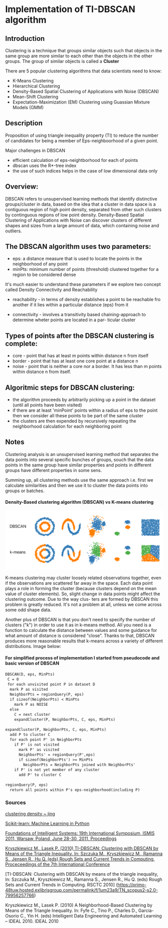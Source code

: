 # Implementation of TI-DBSCAN algorithm

## Introduction

Clustering is a technique that groups similar objects such that objects
in the same group are more similar to each other than the objects in the
other groups. The group of similar objects is called a **Cluster**

There are 5 popular clustering algorithms that data scientists need to know:
* K-Means Clustering
* Hierarchical Clustering
* Density-Based Spatial Clustering of Applications with Noise (DBSCAN)
* Mean-Shift Clustering
* Expectation-Maximization (EM) Clustering using Guassian Mixture Models (GMM)



## Description

Proposition of using triangle inequality
property (TI) to reduce the number of
candidates for being a member of Eps-neighboorhood
of a given point.

Major challenges in DBSCAN
* efficient calculation of eps-neightborhood for each of points
* dbscan uses the R*-tree index
* the use of such indices helps in the case of low dimensional data only

## Overview:

DBSCAN refers to unsupervised learning methods that
identify distinctive groups/cluster in data, based
on the idea that a cluster in data space is a contiguous
region of high point density, separated from other such
clusters by continguous regions of low point density.
Density-Based Spatial Clustering of Applications with Noise
can discover clusters of different shapes and sizes from
a large amount of data, which containing noise and outliers.

## The DBSCAN algorithm uses two parameters:
* eps:  a distance measure that is used to locate the points
        in the neighborhood of any point
* minPts: minimum number of points (threshold) clustered
        together for a region to be considered dense

It's much easier to understand these parameters if we
explore two concept called Density Connectivity and Reachability

* reachability - in terms of density establishes a point
                 to be reachable fro another if it lies within a
                 particular distance (eps) from it

* connectivity - involves a transitivity based chaining-approach
                 to determine wheter points are located in a par-
                 ticular cluster


## Types of points after the DBSCAN clustering is complete:
* core - point that has at least m points within distance n from itself
* border - point that has at least one core point at a distance n
* noise - point that is neither a core nor a border.
          It has less than m points within distance n from itself.


## Algoritmic steps for DBSCAN clustering:
* the algorithm proceeds by arbitrarily picking up a point
  in the dataset (until all points have been visited)
* if there are at least 'minPoint' points within a radius
  of eps to the point then we consider all these points to
  be part of the same cluster
* the clusters are then expended by recursively repeating
  the neighborhood calculation for each neighboring point




























## Notes

Clustering analysis is an unsupervised learning method that
separates the data points into several specific bunches of
groups, souch that the data points in the same group have
similar properties and points in different groups have different
properties in some sens.

Summing up, all clustering methods use the same approach i.e.
first we calculate similarities and then we use it to cluster
the data points into groups or batches.


#### Density-Based clustering algorithm (DBSCAN) vs K-means clustering

![DbscanvsKmeans](dbclustering-kmeans.png)


K-means clustering may cluster loosely related observations together,
even if the observations are scattered far away in the space.
Each data point plays a role in forming the cluster (because clusters
depend on the mean value of cluster elements). So, slight change in
data points might affect the clustering outcome. Due to the way clus-
ters are formed by DBSCAN this problem is greatly reduced. It's not
a problem at all, unless we come across some odd shape data.

Another plus of DBSCAN is that you don't need to specify the number
of clusters ("k") in order to use it as in k-means method. All you
need is a function to calculate the distance between values and some
guidance for what amount of distance is considered "close". Thanks to
that, DBSCAN produces more reasonable results that k-means across a
variety of different distributions. Image below:


#### For simplified process of implementation I started from pseudocode and basic version of DBSCAN

```
DBSCAN(D, eps, MinPts)
 C = 0
 for each unvisited point P in dataset D
  mark P as visited
  NeighborPts = regionQuery(P, eps)
  if sizeof(NeighborPts) < MinPts
    mark P as NOISE
  else
    C = next cluster
    expandCluster(P, NeighborPts, C, eps, MinPts)

expandCluster(P, NeighborPts, C, eps, MinPts)
  add P to cluster C
  for each point P' in NeighborPts
    if P' is not visited
      mark P' as visited
      NeighborPts' = regionQuery(P',eps)
      if sizeof(NeighborPts') >= MinPts
        NeighborPts = NeighborPts joined with NeighborPts'
    if P' is not yet member of any cluster
      add P' to cluster C

regionQuery(P, eps)
  return all points within P's eps-neighborhood(including P)
```
### Sources

[clustering density ~ jing](https://cse.buffalo.edu/~jing/cse601/fa13/materials/clustering_density.pdf)


[Scikit-learn: Machine Learning in Python](https://scikit-learn.org/stable/auto_examples/cluster/plot_dbscan.html#sphx-glr-auto-examples-cluster-plot-dbscan-py)


[Foundations of Intelligent Systems: 19th International Symposium, ISMIS 2011, Warsaw, Poland, June 28-30, 2011, Proceedings](https://books.google.pl/books?id=RfuqCAAAQBAJ&pg=PA289&lpg=PA289&dq=triangle+dbscan+algorithm&source=bl&ots=-MQS78mWrM&sig=ACfU3U0OdjPI1wic9_opoa9mjmOhCySRww&hl=en&sa=X&ved=2ahUKEwiH8p2IvtzpAhXByKQKHWZHDyo4ChDoATACegQIChAB#v=onepage&q=triangle%20dbscan%20algorithm&f=false)

[Kryszkiewicz M., Lasek P. (2010) TI-DBSCAN: Clustering with DBSCAN by Means of the
Triangle Inequality. In: Szczuka M., Kryszkiewicz M., Ramanna S., Jensen R., Hu Q. (eds) Rough
Sets and Current Trends in Computing, Proceceedings
of the 7th International Conference](https://books.google.pl/books?id=vbSqCAAAQBAJ&pg=PA69&lpg=PA69&dq=Kryszkiewicz,+M.;+Lasek,+P.+TI-DBSCAN:+Clustering+with+DBSCAN+by+Means+of+the+Triangle+Inequality.+In+Rough+Sets+and+Current+Trends+in+Computing,+Proceedings+of+the+7th+International+Conference&source=bl&ots=SboA8Vqunc&sig=ACfU3U3mfNAe_J7ccPNZHiIaBEksZlW8Kg&hl=en&sa=X&ved=2ahUKEwif4ID3nuHpAhWKCOwKHXSMBwIQ6AEwAnoECAoQAQ#v=onepage&q=Kryszkiewicz%2C%20M.%3B%20Lasek%2C%20P.%20TI-DBSCAN%3A%20Clustering%20with%20DBSCAN%20by%20Means%20of%20the%20Triangle%20Inequality.%20In%20Rough%20Sets%20and%20Current%20Trends%20in%20Computing%2C%20Proceedings%20of%20the%207th%20International%20Conference&f=false)



[TI-DBSCAN: Clustering with DBSCAN by means of the triangle inequality, In: Szczuka M., Kryszkiewicz M., Ramanna S., Jensen R., Hu Q. (eds) Rough
Sets and Current Trends in Computing. RSCTC 2010]
(https://primo-48tuw.hosted.exlibrisgroup.com/permalink/f/1um23a9/TN_scopus2-s2.0-79956257766)


Kryszkiewicz M., Lasek P. (2010) A Neighborhood-Based Clustering by Means of the Triangle
Inequality. In: Fyfe C., Tino P., Charles D., Garcia-Osorio C., Yin H. (eds) Intelligent Data
Engineering and Automated Learning – IDEAL 2010. IDEAL 2010
